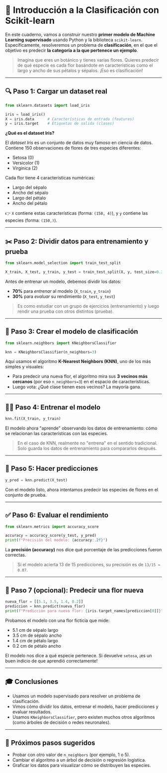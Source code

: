 # 🌱 Introducción a la Clasificación con Scikit-learn

En este cuaderno, vamos a construir nuestro **primer modelo de Machine Learning supervisado** usando Python y la biblioteca `scikit-learn`. Específicamente, resolveremos un problema de **clasificación**, en el que el objetivo es predecir **la categoría a la que pertenece un ejemplo**.

> Imagina que eres un botánico y tienes varias flores. Quieres predecir de qué especie es cada flor basándote en características como el largo y ancho de sus pétalos y sépalos. ¡Eso es clasificación!

---

## 🔍 Paso 1: Cargar un dataset real

```python
from sklearn.datasets import load_iris

iris = load_iris()
X = iris.data      # Características de entrada (features)
y = iris.target    # Etiquetas de salida (clases)
```

**¿Qué es el dataset Iris?**

El *dataset Iris* es un conjunto de datos muy famoso en ciencia de datos. Contiene 150 observaciones de flores de tres especies diferentes:

- Setosa (0)
- Versicolor (1)
- Virginica (2)

Cada flor tiene 4 características numéricas:

- Largo del sépalo
- Ancho del sépalo
- Largo del pétalo
- Ancho del pétalo

👉 `X` contiene estas características (forma: `(150, 4)`), y `y` contiene las especies (forma: `(150,)`).

---

## ✂️ Paso 2: Dividir datos para entrenamiento y prueba

```python
from sklearn.model_selection import train_test_split

X_train, X_test, y_train, y_test = train_test_split(X, y, test_size=0.3, random_state=42)
```

Antes de entrenar un modelo, debemos dividir los datos:

- **70%** para *entrenar* al modelo (`X_train`, `y_train`)
- **30%** para *evaluar* su rendimiento (`X_test`, `y_test`)

> Es como estudiar con un grupo de ejercicios (entrenamiento) y luego rendir una prueba con otros distintos (prueba).

---

## 🧠 Paso 3: Crear el modelo de clasificación

```python
from sklearn.neighbors import KNeighborsClassifier

knn = KNeighborsClassifier(n_neighbors=3)
```

Aquí usamos el algoritmo **K-Nearest Neighbors (KNN)**, uno de los más simples y visuales:

- Para predecir una nueva flor, el algoritmo mira sus **3 vecinos más cercanos** (por eso `n_neighbors=3`) en el espacio de características.
- Luego vota: ¿Qué clase tienen esos vecinos? La mayoría gana.

---

## 🏋️‍♂️ Paso 4: Entrenar el modelo

```python
knn.fit(X_train, y_train)
```

El modelo ahora "aprende" observando los datos de entrenamiento: cómo se relacionan las características con las especies.

> En el caso de KNN, realmente no "entrena" en el sentido tradicional. Solo guarda los datos de entrenamiento para compararlos después.

---

## 🔮 Paso 5: Hacer predicciones

```python
y_pred = knn.predict(X_test)
```

Con el modelo listo, ahora intentamos predecir las especies de flores en el conjunto de prueba.

---

## ✅ Paso 6: Evaluar el rendimiento

```python
from sklearn.metrics import accuracy_score

accuracy = accuracy_score(y_test, y_pred)
print(f"Precisión del modelo: {accuracy:.2f}")
```

La **precisión (accuracy)** nos dice qué porcentaje de las predicciones fueron correctas.

> Si el modelo acierta 13 de 15 predicciones, su precisión es de `13/15 ≈ 0.87`.

---

## 🌸 Paso 7 (opcional): Predecir una flor nueva

```python
nueva_flor = [[5.1, 3.5, 1.4, 0.2]]
prediccion = knn.predict(nueva_flor)
print(f"Predicción para nueva flor: {iris.target_names[prediccion[0]]}")
```

Probamos el modelo con una flor ficticia que mide:

- 5.1 cm de sépalo largo
- 3.5 cm de sépalo ancho
- 1.4 cm de pétalo largo
- 0.2 cm de pétalo ancho

El modelo nos dice a qué especie pertenece. Si devuelve `setosa`, ¡es un buen indicio de que aprendió correctamente!

---

## 🎓 Conclusiones

- Usamos un modelo supervisado para resolver un problema de clasificación.
- Vimos cómo dividir los datos, entrenar el modelo, hacer predicciones y evaluar resultados.
- Usamos `KNeighborsClassifier`, pero existen muchos otros algoritmos (como árboles de decisión o redes neuronales).

---

## 🚀 Próximos pasos sugeridos

- Probar con otro valor de `n_neighbors` (por ejemplo, 1 o 5).
- Cambiar el algoritmo a un árbol de decisión o regresión logística.
- Graficar los datos para visualizar cómo se distribuyen las especies.
